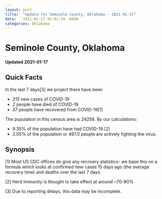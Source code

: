 ```yaml
---
layout: post
title:  "Update for Seminole County, Oklahoma - 2021-01-17"
date:   2021-01-17 01:01:29 -0600
categories: Oklahoma
---
```


# Seminole County, Oklahoma
#### Updated 2021-01-17

## Quick Facts

In the last 7 days[3] we project there have been
- *215* new cases of COVID-19
- *2* people have died of COVID-19
- *57* people have recovered from COVID-19[1]

The population in this census area is 24258. By our calculations:
- 9.35% of the population have had COVID-19.[2]
- 2.05% of the population or 497.0 people are actively fighting the virus.

## Synopsis




[1] Most US CDC offices do give any recovery statistics- we base this on a formula which looks at confirmed new cases
15 days ago (the average recovery time) and deaths over the last 7 days.

[2] Herd Immunity is thought to take effect at around ~70-80%

[3] Due to reporting delays, this data may be incomplete.
 
    